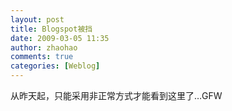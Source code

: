 ```yaml
---
layout: post
title: Blogspot被挡
date: 2009-03-05 11:35
author: zhaohao
comments: true
categories: [Weblog]
---
```

从昨天起，只能采用非正常方式才能看到这里了…GFW
